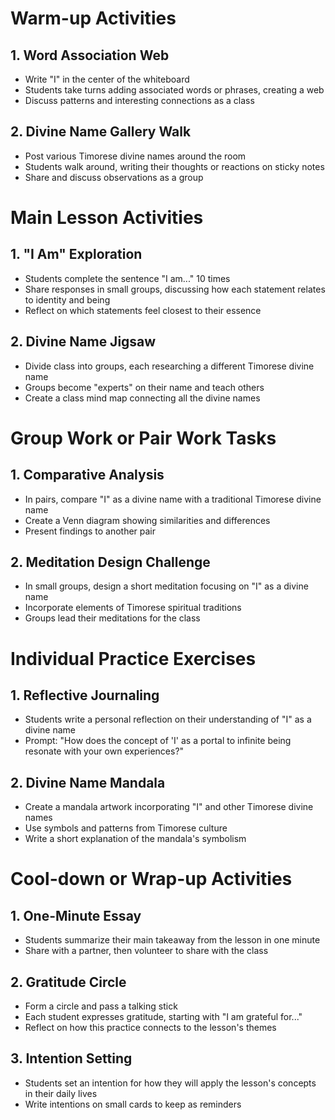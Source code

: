 # Warm-up Activities

## 1. Word Association Web
- Write "I" in the center of the whiteboard
- Students take turns adding associated words or phrases, creating a web
- Discuss patterns and interesting connections as a class

## 2. Divine Name Gallery Walk
- Post various Timorese divine names around the room
- Students walk around, writing their thoughts or reactions on sticky notes
- Share and discuss observations as a group

# Main Lesson Activities

## 1. "I Am" Exploration
- Students complete the sentence "I am..." 10 times
- Share responses in small groups, discussing how each statement relates to identity and being
- Reflect on which statements feel closest to their essence

## 2. Divine Name Jigsaw
- Divide class into groups, each researching a different Timorese divine name
- Groups become "experts" on their name and teach others
- Create a class mind map connecting all the divine names

# Group Work or Pair Work Tasks

## 1. Comparative Analysis
- In pairs, compare "I" as a divine name with a traditional Timorese divine name
- Create a Venn diagram showing similarities and differences
- Present findings to another pair

## 2. Meditation Design Challenge
- In small groups, design a short meditation focusing on "I" as a divine name
- Incorporate elements of Timorese spiritual traditions
- Groups lead their meditations for the class

# Individual Practice Exercises

## 1. Reflective Journaling
- Students write a personal reflection on their understanding of "I" as a divine name
- Prompt: "How does the concept of 'I' as a portal to infinite being resonate with your own experiences?"

## 2. Divine Name Mandala
- Create a mandala artwork incorporating "I" and other Timorese divine names
- Use symbols and patterns from Timorese culture
- Write a short explanation of the mandala's symbolism

# Cool-down or Wrap-up Activities

## 1. One-Minute Essay
- Students summarize their main takeaway from the lesson in one minute
- Share with a partner, then volunteer to share with the class

## 2. Gratitude Circle
- Form a circle and pass a talking stick
- Each student expresses gratitude, starting with "I am grateful for..."
- Reflect on how this practice connects to the lesson's themes

## 3. Intention Setting
- Students set an intention for how they will apply the lesson's concepts in their daily lives
- Write intentions on small cards to keep as reminders